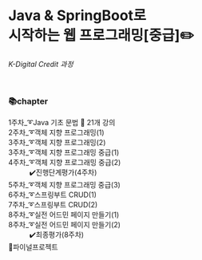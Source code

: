 # Java & SpringBoot로 <br>시작하는 웹 프로그래밍[중급]:pencil2: 
_K-Digital Credit 과정_

<br>


### :books:chapter  
1주차_:curly_loop:Java 기초 문법 :loudspeaker: 21개 강의  
2주차_:curly_loop:객체 지향 프로그래밍(1)   
3주차_:curly_loop:객체 지향 프로그래밍(2)   
3주차_:curly_loop:객체 지향 프로그래밍 중급(1)   
4주차_:curly_loop:객체 지향 프로그래밍 중급(2)   
　　　:heavy_check_mark:진행단계평가(4주차)  
5주차_:curly_loop:객체 지향 프로그래밍 중급(3)   
6주차_:curly_loop:스프링부트 CRUD(1)   
7주차_:curly_loop:스프링부트 CRUD(2)   
8주차_:curly_loop:실전 어드민 페이지 만들기(1)   
8주차_:curly_loop:실전 어드민 페이지 만들기(2)   
　　　:heavy_check_mark:최종평가(8주차)  
:triangular_flag_on_post:파이널프로젝트  
<br>

